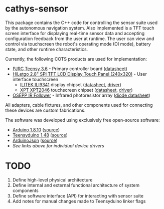 cathys-sensor
==

This package contains the C++ code for controlling the sensor suite used by the
autonomous navigation system. Also implemented is a TFT touch screen interface
for displaying real-time sensor data and accepting configuration feedback from
the user at runtime. The user can view and control via touchscreen the robot's 
operating mode (OI mode), battery state, and other runtime characteristics.

Currently, the following COTS products are used for implementation:
  - [PJRC Teensy 3.6][t36] - Primary controller board ([datasheet][t36data])
  - [HiLetgo 2.8" SPI TFT LCD Display Touch Panel (240x320)][tftpcb] - User interface touchscreen
    - [ILITEK ILI9341][dispchip] display chipset ([datasheet][dispdata], [driver][dispdriver])
    - [XPT XPT2046][touchchip] touchscreen chipset ([datasheet][touchdata], [driver][touchdriver])
  - [OSEPP IR Follower][irarray] - Infrared photoresistor array ([diode datasheet][irdata])

All adapters, cable fixtures, and other components used for connecting these
devices are custom fabrications.

The software was developed using exclusively free open-source software:
  - [Arduino 1.8.10][arduino] ([source][arduinosrc])
  - [Teensyduino 1.48][teensyduino] ([source][teensyduinosrc])
  - [ArduinoJson][arduinojson] ([source][arduinojsonsrc])
  - *See links above for individual device drivers*

TODO
==
  1. Define high-level physical architecture
  2. Define internal and external functional architecture of system components
  3. Define software interface (API) for interacting with sensor suite
  4. Add notes for manual changes made to Teensyduino linker flags

[t36]:https://www.pjrc.com/store/teensy36.html
[t36data]:https://www.pjrc.com/teensy/K66P144M180SF5RMV2.pdf

[tftpcb]:http://www.hiletgo.com/ProductDetail/2157216.html

[dispchip]:http://www.ilitek.com/page/about/index.aspx?kind=7
[dispdata]:https://cdn-shop.adafruit.com/datasheets/ILI9341.pdf
[dispdriver]:https://github.com/PaulStoffregen/ILI9341_t3

[touchchip]:http://www.xptek.com.cn/cn/productview.asp?id=326
[touchdata]:https://www.buydisplay.com/download/ic/XPT2046.pdf
[touchdriver]:https://github.com/PaulStoffregen/XPT2046_Touchscreen

[irarray]:https://www.osepp.com/electronic-modules/sensor-modules/65-ir-follower
[irdata]:https://www.osepp.com/downloads/pdf/UPT333C-datasheet.pdf

[arduino]:https://www.arduino.cc/en/Main/Software
[arduinosrc]:https://github.com/arduino/Arduino/
[teensyduino]:https://www.pjrc.com/teensy/td_download.html
[teensyduinosrc]:https://github.com/PaulStoffregen/Arduino-1.8.10-Teensyduino

[arduinojson]:https://arduinojson.org/
[arduinojsonsrc]:https://github.com/bblanchon/ArduinoJson
